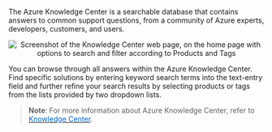
The Azure Knowledge Center is a searchable database that contains answers to common support questions, from a community of Azure experts, developers, customers, and users.

<p style="text-align:center;">
<img src="../Linked_Image_Files/0404-knowledge-center.png" alt="Screenshot of the Knowledge Center web page, on the home page with options to search and filter according to Products and Tags">
</p>

You can browse through all answers within the Azure Knowledge Center.  Find specific solutions by entering keyword search terms into the text-entry field and further refine your search results by selecting products or tags from the lists provided by two dropdown lists.

> **Note**: For more information about Azure Knowledge Center, refer to <a href="https://azure.microsoft.com/en-us/resources/knowledge-center/" target="_blank"><span style="color: #0066cc;" color="#0066cc"> Knowledge Center</span></a>.